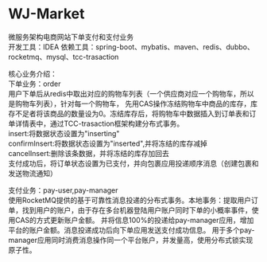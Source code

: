 # WJ-Market
微服务架构电商网站下单支付和支付业务<br/>
开发工具：IDEA
依赖工具：spring-boot、mybatis、maven、redis、dubbo、rocketmq、mysql、tcc-trasaction

核心业务介绍：<br/>
下单业务：order<br/>
用户下单后从redis中取出对应的购物车列表（一个供应商对应一个购物车，所以是购物车列表），针对每一个购物车，
先用CAS操作冻结购物车中商品的库存，库存不足者将该商品的数量设为0。冻结库存后，将购物车中数据插入到订单表和订单详情表中，通过TCC-trasaction框架构建分布式事务。<br/>
insert:将数据状态设置为"inserting"<br/>
confirmInsert:将数据状态设置为"inserted",并将冻结的库存减掉<br/>
cancelInsert:删除该条数据，并将冻结的库存加回去<br/>
支付成功后，将订单状态设置为已支付，并向包裹应用投递顺序消息（创建包裹和发送物流通知）<br/>

支付业务：pay-user,pay-manager<br/>
使用RocketMQ提供的基于可靠性消息投递的分布式事务。本地事务：提取用户订单，找到用户的账户，由于存在多台机器登陆用户账户同时下单的小概率事件，使用CAS的方式更新账户金额。
并将信息100%的投递给pay-manager应用，增加平台的账户金额。消息投递成功后向下单应用发送支付成功信息。
用于多个pay-manager应用同时消费消息操作同一个平台账户，并发量高，使用分布式锁实现原子性。



